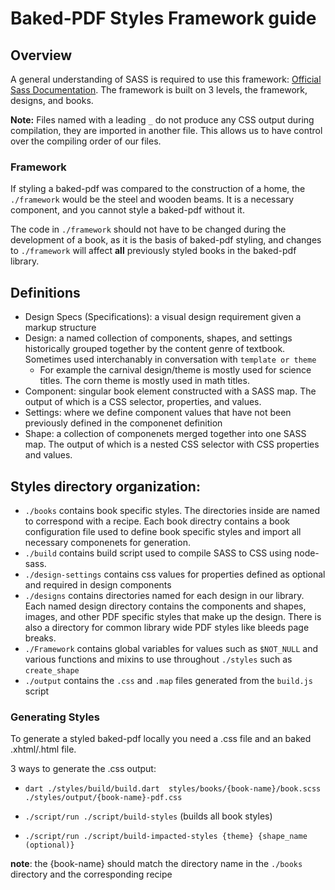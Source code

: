 # Baked-PDF Styles Framework guide

## Overview
A general understanding of SASS is required to use this framework: [Official Sass Documentation](http://sass-lang.com/documentation/file.SASS_REFERENCE.html).
The framework is built on 3 levels, the framework, designs, and books.


**Note:** Files named with a leading `_` do not produce any CSS output during compilation, they are imported in another file. This allows us to have control over the compiling order of our files.

### Framework
If styling a baked-pdf was compared to the construction of a home, the `./framework` would be the steel and wooden beams. It is a necessary component, and you cannot style a baked-pdf without it.

The code in `./framework` should not have to be changed during the development of a book, as it is the basis of baked-pdf styling, and changes to `./framework` will affect **all** previously styled books in the baked-pdf library.

## Definitions
- Design Specs (Specifications): a visual design requirement given a markup structure
- Design: a named collection of components, shapes, and settings historically grouped together by the content genre of textbook. Sometimes used interchanably in conversation with `template or theme`
  - For example the carnival design/theme is mostly used for science titles. The corn theme is mostly used in math titles.
- Component: singular book element constructed with a SASS map. The output of which is a CSS selector, properties, and values.
- Settings: where we define component values that have not been previously defined in the componenet definition
- Shape: a collection of componenets merged together into one SASS map. The output of which is a nested CSS selector with CSS properties and values.


## Styles directory organization:

- `./books` contains book specific styles. The directories inside are named to correspond with a recipe. Each book directry contains a book configuration file used to define book specific styles and import all necessary componenets for generation.
- `./build` contains build script used to compile SASS to CSS using node-sass.
- `./design-settings` contains css values for properties defined as optional and required in design components
- `./designs` contains directories named for each design in our library. Each named design directory contains the components and shapes, images, and other PDF specific styles that make up the design. There is also a directory for common library wide PDF styles like bleeds page breaks.
- `./Framework` contains global variables for values such as `$NOT_NULL` and various functions and mixins to use throughout `./styles` such as `create_shape`
- `./output` contains the `.css` and `.map` files generated from the `build.js` script

### Generating Styles

To generate a styled baked-pdf locally you need a .css file and an baked .xhtml/.html file.

3 ways to generate the .css output:

- `dart ./styles/build/build.dart  styles/books/{book-name}/book.scss ./styles/output/{book-name}-pdf.css`

- `./script/run ./script/build-styles` (builds all book styles)

- `./script/run ./script/build-impacted-styles {theme} {shape_name (optional)}`

**note**: the {book-name} should match the directory name in the `./books` directory and the corresponding recipe
